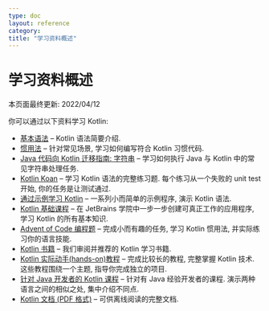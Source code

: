 ```yaml
---
type: doc
layout: reference
category:
title: "学习资料概述"
---
```


# 学习资料概述

本页面最终更新: 2022/04/12

你可以通过以下资料学习 Kotlin:
* [基本语法](basic-syntax.html) – Kotlin 语法简要介绍.
* [惯用法](idioms.html) – 针对常见场景, 学习如何编写符合 Kotlin 习惯代码.
* [Java 代码向 Kotlin 迁移指南: 字符串](jvm/java-to-kotlin-idioms-strings.html) – 学习如何执行 Java 与 Kotlin 中的常见字符串处理任务.
* [Kotlin Koan](koans.html) – 学习 Kotlin 语法的完整练习题. 每个练习从一个失败的 unit test 开始, 你的任务是让测试通过.
* [通过示例学习 Kotlin](https://play.kotlinlang.org/byExample/overview) – 一系列小而简单的示例程序, 演示 Kotlin 语法.
* [Kotlin 基础课程](https://hyperskill.org/tracks/18/) – 在 JetBrains 学院中一步一步创建可真正工作的应用程序, 学习 Kotlin 的所有基本知识.
* [Advent of Code 编程题](advent-of-code.html) – 完成小而有趣的任务, 学习 Kotlin 惯用法, 并实际练习你的语言技能.
* [Kotlin 书籍](books.html) – 我们审阅并推荐的 Kotlin 学习书籍.
* [Kotlin 实际动手(hands-on)教程](https://play.kotlinlang.org/hands-on/overview) – 完成比较长的教程, 完整掌握 Kotlin 技术.
  这些教程围绕一个主题, 指导你完成独立的项目.
* [针对 Java 开发者的 Kotlin 课程](https://www.coursera.org/learn/kotlin-for-java-developers) – 针对有 Java 经验开发者的课程.
  演示两种语言之间的相似之处, 集中介绍不同点.
* [Kotlin 文档 (PDF 格式)](kotlin-pdf.html) – 可供离线阅读的完整文档.
